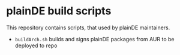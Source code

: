 # plainDE build scripts

This repository contains scripts, that used by plainDE maintainers.

- `buildArch.sh` builds and signs plainDE packages from AUR to be deployed to repo

